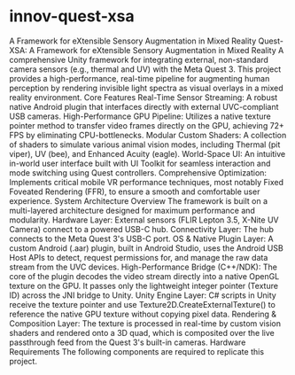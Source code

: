 # innov-quest-xsa
A Framework for eXtensible Sensory Augmentation in Mixed Reality
Quest-XSA: A Framework for eXtensible Sensory Augmentation in Mixed Reality
​A comprehensive Unity framework for integrating external, non-standard camera sensors (e.g., thermal and UV) with the Meta Quest 3. This project provides a high-performance, real-time pipeline for augmenting human perception by rendering invisible light spectra as visual overlays in a mixed reality environment.
​Core Features
​Real-Time Sensor Streaming: A robust native Android plugin that interfaces directly with external UVC-compliant USB cameras.
​High-Performance GPU Pipeline: Utilizes a native texture pointer method to transfer video frames directly on the GPU, achieving 72+ FPS by eliminating CPU-bottlenecks.
​Modular Custom Shaders: A collection of shaders to simulate various animal vision modes, including Thermal (pit viper), UV (bee), and Enhanced Acuity (eagle).
​World-Space UI: An intuitive in-world user interface built with UI Toolkit for seamless interaction and mode switching using Quest controllers.
​Comprehensive Optimization: Implements critical mobile VR performance techniques, most notably Fixed Foveated Rendering (FFR), to ensure a smooth and comfortable user experience.
​System Architecture Overview
​The framework is built on a multi-layered architecture designed for maximum performance and modularity.
​Hardware Layer: External sensors (FLIR Lepton 3.5, X-Nite UV Camera) connect to a powered USB-C hub.
​Connectivity Layer: The hub connects to the Meta Quest 3's USB-C port.
​OS & Native Plugin Layer: A custom Android (.aar) plugin, built in Android Studio, uses the Android USB Host APIs to detect, request permissions for, and manage the raw data stream from the UVC devices.
​High-Performance Bridge (C++/NDK): The core of the plugin decodes the video stream directly into a native OpenGL texture on the GPU. It passes only the lightweight integer pointer (Texture ID) across the JNI bridge to Unity.
​Unity Engine Layer: C# scripts in Unity receive the texture pointer and use Texture2D.CreateExternalTexture() to reference the native GPU texture without copying pixel data.
​Rendering & Composition Layer: The texture is processed in real-time by custom vision shaders and rendered onto a 3D quad, which is composited over the live passthrough feed from the Quest 3's built-in cameras.
​Hardware Requirements
​The following components are required to replicate this project.

